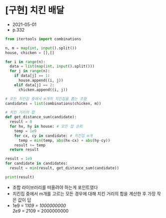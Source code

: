 # [구현] 치킨 배달

- 2021-05-01
- p.332

```python
from itertools import combinations

n, m = map(int, input().split())
house, chicken = [],[]

for i in range(n):
  data = list(map(int, input().split()))
  for j in range(n):
    if data[j] == 1:
      house.append((i, j))
    elif data[j] == 2:
      chicken.append((i, j))

# 모든 치킨집 중에서 m개의 치킨집을 뽑는 조함
candidates = list(combinations(chicken, m))

# 치킨 거리의 합
def get_distance_sum(candidate):
  result = 0
  for hx, hy in house: # 모든 집 순회
    temp = 1e9
    for cx, cy in candidate: # 치킨집 m개
      temp = min(temp, abs(hx-cx) + abs(hy-cy))
    result += temp
  return result

result = 1e9
for candidate in candidates:
  result = min(result, get_distance_sum(candidate))

print(result)
```

- 조합 라이브러리를 떠올려야 하는게 포인트였다
- 치킨집 중에서 m개를 고르는 모든 경우에 대해 치킨 거리의 합을 계산한 후 가장 작은 값이 답
- 1e9 = 1*109 = 1000000000  
  2e9 = 2*109 = 2000000000
